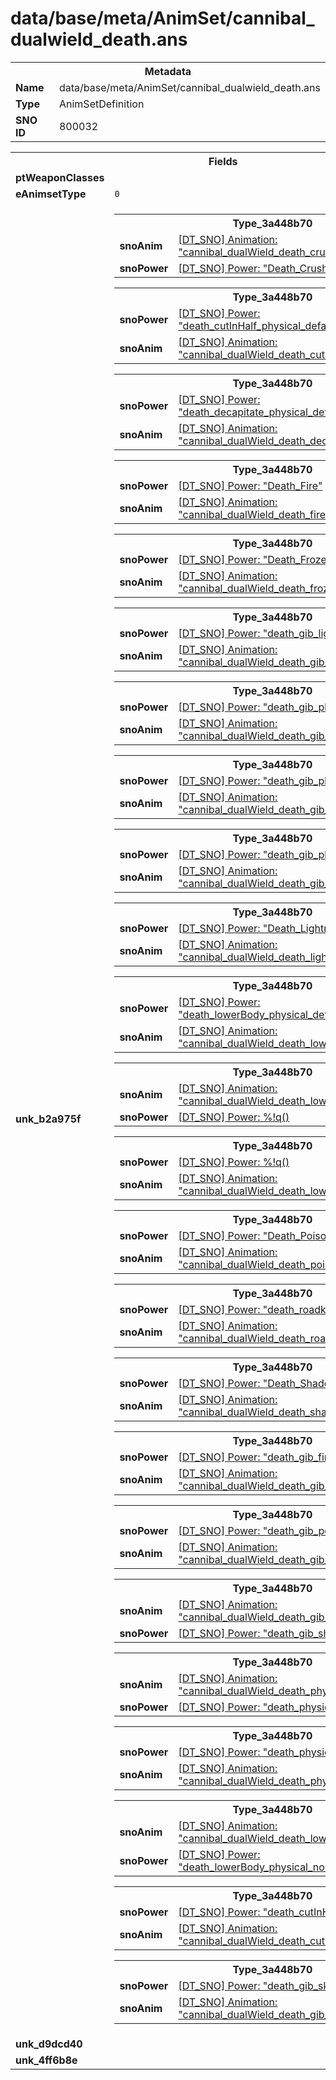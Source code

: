 <h1>data/base/meta/AnimSet/cannibal_dualwield_death.ans</h1><table><tr><th colspan="100%">Metadata</th></tr><tr><td><b>Name</b></td><td>data/base/meta/AnimSet/cannibal_dualwield_death.ans</td></tr><tr><td><b>Type</b></td><td>AnimSetDefinition</td></tr><tr><td><b>SNO ID</b></td><td>800032</td></tr></table>

<table><tr><th colspan="100%">Fields</th></tr><tr><td><b>ptWeaponClasses</b></td><td></td></tr><tr><td><b>eAnimsetType</b></td><td><code>0</code></td></tr><tr><td><b>unk_b2a975f</b></td><td><table><tr><th colspan="100%">Type_3a448b70</th></tr><tr><td><b>snoAnim</b></td><td><a href="..\Anim\cannibal_dualWield_death_crushed.ani.md">[DT_SNO] Animation: "cannibal_dualWield_death_crushed"</a></td></tr><tr><td><b>snoPower</b></td><td><a href="..\Power\Death_Crushed.pow.md">[DT_SNO] Power: "Death_Crushed"</a></td></tr></table>


<table><tr><th colspan="100%">Type_3a448b70</th></tr><tr><td><b>snoPower</b></td><td><a href="..\Power\death_cutInHalf_physical_default.pow.md">[DT_SNO] Power: "death_cutInHalf_physical_default"</a></td></tr><tr><td><b>snoAnim</b></td><td><a href="..\Anim\cannibal_dualWield_death_cutInHalf.ani.md">[DT_SNO] Animation: "cannibal_dualWield_death_cutInHalf"</a></td></tr></table>


<table><tr><th colspan="100%">Type_3a448b70</th></tr><tr><td><b>snoPower</b></td><td><a href="..\Power\death_decapitate_physical_default.pow.md">[DT_SNO] Power: "death_decapitate_physical_default"</a></td></tr><tr><td><b>snoAnim</b></td><td><a href="..\Anim\cannibal_dualWield_death_decapitate.ani.md">[DT_SNO] Animation: "cannibal_dualWield_death_decapitate"</a></td></tr></table>


<table><tr><th colspan="100%">Type_3a448b70</th></tr><tr><td><b>snoPower</b></td><td><a href="..\Power\Death_Fire.pow.md">[DT_SNO] Power: "Death_Fire"</a></td></tr><tr><td><b>snoAnim</b></td><td><a href="..\Anim\cannibal_dualWield_death_fire.ani.md">[DT_SNO] Animation: "cannibal_dualWield_death_fire"</a></td></tr></table>


<table><tr><th colspan="100%">Type_3a448b70</th></tr><tr><td><b>snoPower</b></td><td><a href="..\Power\Death_Frozen.pow.md">[DT_SNO] Power: "Death_Frozen"</a></td></tr><tr><td><b>snoAnim</b></td><td><a href="..\Anim\cannibal_dualWield_death_frozen.ani.md">[DT_SNO] Animation: "cannibal_dualWield_death_frozen"</a></td></tr></table>


<table><tr><th colspan="100%">Type_3a448b70</th></tr><tr><td><b>snoPower</b></td><td><a href="..\Power\death_gib_lightning_default.pow.md">[DT_SNO] Power: "death_gib_lightning_default"</a></td></tr><tr><td><b>snoAnim</b></td><td><a href="..\Anim\cannibal_dualWield_death_gib_lightning.ani.md">[DT_SNO] Animation: "cannibal_dualWield_death_gib_lightning"</a></td></tr></table>


<table><tr><th colspan="100%">Type_3a448b70</th></tr><tr><td><b>snoPower</b></td><td><a href="..\Power\death_gib_physical_default.pow.md">[DT_SNO] Power: "death_gib_physical_default"</a></td></tr><tr><td><b>snoAnim</b></td><td><a href="..\Anim\cannibal_dualWield_death_gib_default.ani.md">[DT_SNO] Animation: "cannibal_dualWield_death_gib_default"</a></td></tr></table>


<table><tr><th colspan="100%">Type_3a448b70</th></tr><tr><td><b>snoPower</b></td><td><a href="..\Power\death_gib_physical_muscle.pow.md">[DT_SNO] Power: "death_gib_physical_muscle"</a></td></tr><tr><td><b>snoAnim</b></td><td><a href="..\Anim\cannibal_dualWield_death_gib_muscle.ani.md">[DT_SNO] Animation: "cannibal_dualWield_death_gib_muscle"</a></td></tr></table>


<table><tr><th colspan="100%">Type_3a448b70</th></tr><tr><td><b>snoPower</b></td><td><a href="..\Power\death_gib_physical_skeleton.pow.md">[DT_SNO] Power: "death_gib_physical_skeleton"</a></td></tr><tr><td><b>snoAnim</b></td><td><a href="..\Anim\cannibal_dualWield_death_gib_skeleton.ani.md">[DT_SNO] Animation: "cannibal_dualWield_death_gib_skeleton"</a></td></tr></table>


<table><tr><th colspan="100%">Type_3a448b70</th></tr><tr><td><b>snoPower</b></td><td><a href="..\Power\Death_Lightning.pow.md">[DT_SNO] Power: "Death_Lightning"</a></td></tr><tr><td><b>snoAnim</b></td><td><a href="..\Anim\cannibal_dualWield_death_lightning.ani.md">[DT_SNO] Animation: "cannibal_dualWield_death_lightning"</a></td></tr></table>


<table><tr><th colspan="100%">Type_3a448b70</th></tr><tr><td><b>snoPower</b></td><td><a href="..\Power\death_lowerBody_physical_default.pow.md">[DT_SNO] Power: "death_lowerBody_physical_default"</a></td></tr><tr><td><b>snoAnim</b></td><td><a href="..\Anim\cannibal_dualWield_death_lowerBody_default.ani.md">[DT_SNO] Animation: "cannibal_dualWield_death_lowerBody_default"</a></td></tr></table>


<table><tr><th colspan="100%">Type_3a448b70</th></tr><tr><td><b>snoAnim</b></td><td><a href="..\Anim\cannibal_dualWield_death_lowerBody_muscle.ani.md">[DT_SNO] Animation: "cannibal_dualWield_death_lowerBody_muscle"</a></td></tr><tr><td><b>snoPower</b></td><td><a href="#UKNOWN">[DT_SNO] Power: %!q(<nil>)</a></td></tr></table>


<table><tr><th colspan="100%">Type_3a448b70</th></tr><tr><td><b>snoPower</b></td><td><a href="#UKNOWN">[DT_SNO] Power: %!q(<nil>)</a></td></tr><tr><td><b>snoAnim</b></td><td><a href="..\Anim\cannibal_dualWield_death_lowerBody_skeleton.ani.md">[DT_SNO] Animation: "cannibal_dualWield_death_lowerBody_skeleton"</a></td></tr></table>


<table><tr><th colspan="100%">Type_3a448b70</th></tr><tr><td><b>snoPower</b></td><td><a href="..\Power\Death_Poison.pow.md">[DT_SNO] Power: "Death_Poison"</a></td></tr><tr><td><b>snoAnim</b></td><td><a href="..\Anim\cannibal_dualWield_death_poison.ani.md">[DT_SNO] Animation: "cannibal_dualWield_death_poison"</a></td></tr></table>


<table><tr><th colspan="100%">Type_3a448b70</th></tr><tr><td><b>snoPower</b></td><td><a href="..\Power\death_roadkill_physical_default.pow.md">[DT_SNO] Power: "death_roadkill_physical_default"</a></td></tr><tr><td><b>snoAnim</b></td><td><a href="..\Anim\cannibal_dualWield_death_roadkill.ani.md">[DT_SNO] Animation: "cannibal_dualWield_death_roadkill"</a></td></tr></table>


<table><tr><th colspan="100%">Type_3a448b70</th></tr><tr><td><b>snoPower</b></td><td><a href="..\Power\Death_Shadow.pow.md">[DT_SNO] Power: "Death_Shadow"</a></td></tr><tr><td><b>snoAnim</b></td><td><a href="..\Anim\cannibal_dualWield_death_shadow.ani.md">[DT_SNO] Animation: "cannibal_dualWield_death_shadow"</a></td></tr></table>


<table><tr><th colspan="100%">Type_3a448b70</th></tr><tr><td><b>snoPower</b></td><td><a href="..\Power\death_gib_fire.pow.md">[DT_SNO] Power: "death_gib_fire"</a></td></tr><tr><td><b>snoAnim</b></td><td><a href="..\Anim\cannibal_dualWield_death_gib_fire.ani.md">[DT_SNO] Animation: "cannibal_dualWield_death_gib_fire"</a></td></tr></table>


<table><tr><th colspan="100%">Type_3a448b70</th></tr><tr><td><b>snoPower</b></td><td><a href="..\Power\death_gib_poison.pow.md">[DT_SNO] Power: "death_gib_poison"</a></td></tr><tr><td><b>snoAnim</b></td><td><a href="..\Anim\cannibal_dualWield_death_gib_poison.ani.md">[DT_SNO] Animation: "cannibal_dualWield_death_gib_poison"</a></td></tr></table>


<table><tr><th colspan="100%">Type_3a448b70</th></tr><tr><td><b>snoAnim</b></td><td><a href="..\Anim\cannibal_dualWield_death_gib_shadow.ani.md">[DT_SNO] Animation: "cannibal_dualWield_death_gib_shadow"</a></td></tr><tr><td><b>snoPower</b></td><td><a href="..\Power\death_gib_shadow.pow.md">[DT_SNO] Power: "death_gib_shadow"</a></td></tr></table>


<table><tr><th colspan="100%">Type_3a448b70</th></tr><tr><td><b>snoAnim</b></td><td><a href="..\Anim\cannibal_dualWield_death_physical_default.ani.md">[DT_SNO] Animation: "cannibal_dualWield_death_physical_default"</a></td></tr><tr><td><b>snoPower</b></td><td><a href="..\Power\death_physical_default.pow.md">[DT_SNO] Power: "death_physical_default"</a></td></tr></table>


<table><tr><th colspan="100%">Type_3a448b70</th></tr><tr><td><b>snoPower</b></td><td><a href="..\Power\death_physical_muscle.pow.md">[DT_SNO] Power: "death_physical_muscle"</a></td></tr><tr><td><b>snoAnim</b></td><td><a href="..\Anim\cannibal_dualWield_death_physical_muscle.ani.md">[DT_SNO] Animation: "cannibal_dualWield_death_physical_muscle"</a></td></tr></table>


<table><tr><th colspan="100%">Type_3a448b70</th></tr><tr><td><b>snoAnim</b></td><td><a href="..\Anim\cannibal_dualWield_death_lowerBody_noGib.ani.md">[DT_SNO] Animation: "cannibal_dualWield_death_lowerBody_noGib"</a></td></tr><tr><td><b>snoPower</b></td><td><a href="..\Power\death_lowerBody_physical_noGib.pow.md">[DT_SNO] Power: "death_lowerBody_physical_noGib"</a></td></tr></table>


<table><tr><th colspan="100%">Type_3a448b70</th></tr><tr><td><b>snoPower</b></td><td><a href="..\Power\death_cutInHalf_physical_knees.pow.md">[DT_SNO] Power: "death_cutInHalf_physical_knees"</a></td></tr><tr><td><b>snoAnim</b></td><td><a href="..\Anim\cannibal_dualWield_death_cutInHalf_knees.ani.md">[DT_SNO] Animation: "cannibal_dualWield_death_cutInHalf_knees"</a></td></tr></table>


<table><tr><th colspan="100%">Type_3a448b70</th></tr><tr><td><b>snoPower</b></td><td><a href="..\Power\death_gib_skeleton_fastDecay.pow.md">[DT_SNO] Power: "death_gib_skeleton_fastDecay"</a></td></tr><tr><td><b>snoAnim</b></td><td><a href="..\Anim\cannibal_dualWield_death_gib_skeleton_fastDecay.ani.md">[DT_SNO] Animation: "cannibal_dualWield_death_gib_skeleton_fastDecay"</a></td></tr></table>


</td></tr><tr><td><b>unk_d9dcd40</b></td><td></td></tr><tr><td><b>unk_4ff6b8e</b></td><td></td></tr></table>

